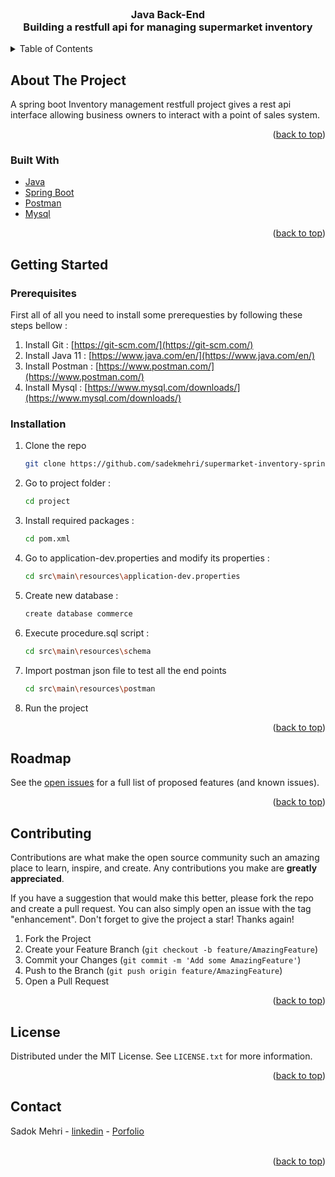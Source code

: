 <div id="top"></div>

<br />
<div align="center">
<h3 align="center">Java Back-End<br/>
Building a restfull api for managing supermarket inventory</h3>
</div>

<!-- TABLE OF CONTENTS -->
<details>
  <summary>Table of Contents</summary>
  <ol>
    <li>
      <a href="#about-the-project">About The Project</a>
      <ul>
        <li><a href="#built-with">Built With</a></li>
      </ul>
    </li>
    <li>
      <a href="#getting-started">Getting Started</a>
      <ul>
        <li><a href="#prerequisites">Prerequisites</a></li>
        <li><a href="#installation">Installation</a></li>
      </ul>
    </li>
    <li><a href="#roadmap">Roadmap</a></li>
    <li><a href="#contributing">Contributing</a></li>
    <li><a href="#license">License</a></li>
    <li><a href="#contact">Contact</a></li>
  </ol>
</details>

<!-- ABOUT THE PROJECT -->

## About The Project

<a href="#">
</a>
A spring boot Inventory management restfull project gives a rest api interface allowing business owners to interact with a point of sales system.

<p align="right">(<a href="#top">back to top</a>)</p>

### Built With

- [Java](https://www.java.com/en/)
- [Spring Boot](https://spring.io/projects/spring-boot)
- [Postman](https://www.postman.com/)
- [Mysql](https://www.mysql.com/)

<p align="right">(<a href="#top">back to top</a>)</p>

<!-- GETTING STARTED -->

## Getting Started

### Prerequisites

First all of all you need to install some prerequesties by following these steps bellow :

1. Install Git : [https://git-scm.com/](https://git-scm.com/)
2. Install Java 11 : [https://www.java.com/en/](https://www.java.com/en/)
3. Install Postman : [https://www.postman.com/](https://www.postman.com/)
4. Install Mysql : [https://www.mysql.com/downloads/](https://www.mysql.com/downloads/)

### Installation

1. Clone the repo

   ```sh
   git clone https://github.com/sadekmehri/supermarket-inventory-spring-boot-restfull-api
   ```

2. Go to project folder :

   ```sh
   cd project
   ```

3. Install required packages :

   ```sh
   cd pom.xml
   ```

4. Go to application-dev.properties and modify its properties :

   ```sh
   cd src\main\resources\application-dev.properties
   ```

5. Create new database :

   ```sh
   create database commerce
   ```

6. Execute procedure.sql script :

   ```sh
   cd src\main\resources\schema
   ```

7. Import postman json file to test all the end points

   ```sh
   cd src\main\resources\postman
   ```
8. Run the project

<p align="right">(<a href="#top">back to top</a>)</p>

<!-- ROADMAP -->

## Roadmap

See the [open issues](https://github.com/sadekmehri/supermarket-inventory-spring-boot-restfull-api/issues) for a full list of proposed features (and known issues).

<p align="right">(<a href="#top">back to top</a>)</p>

<!-- CONTRIBUTING -->

## Contributing

Contributions are what make the open source community such an amazing place to learn, inspire, and create. Any contributions you make are **greatly appreciated**.

If you have a suggestion that would make this better, please fork the repo and create a pull request. You can also simply open an issue with the tag "enhancement".
Don't forget to give the project a star! Thanks again!

1. Fork the Project
2. Create your Feature Branch (`git checkout -b feature/AmazingFeature`)
3. Commit your Changes (`git commit -m 'Add some AmazingFeature'`)
4. Push to the Branch (`git push origin feature/AmazingFeature`)
5. Open a Pull Request

<p align="right">(<a href="#top">back to top</a>)</p>

<!-- LICENSE -->

## License

Distributed under the MIT License. See `LICENSE.txt` for more information.

<p align="right">(<a href="#top">back to top</a>)</p>

<!-- CONTACT -->

## Contact

Sadok Mehri - [linkedin](https://www.linkedin.com/in/sadok-mehri-157889188/) - [Porfolio](https://sadok-mehri-portfolio.000webhostapp.com/)  
<br/>

<p align="right">(<a href="#top">back to top</a>)</p>

<!-- ACKNOWLEDGMENTS -->
